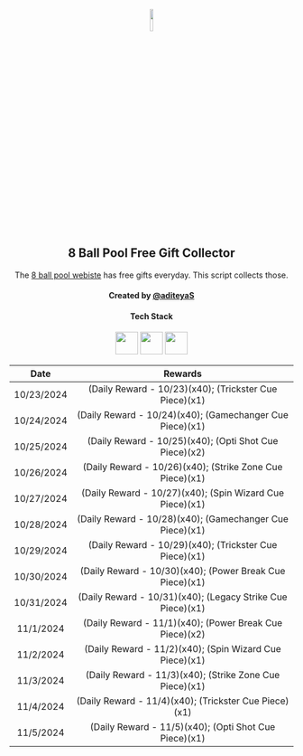 <p align="center">
  <img src="https://github.com/aditeyaS/8bp-free-gift-collector/blob/main/8bplogo.png" height="10%" />
  <h2 align="center">8 Ball Pool Free Gift Collector</h3>
  <p align="center">The <a href="https://8ballpool.com/en/shop" target="_blank">8 ball pool webiste</a> has free gifts everyday. This script collects those.</p>
  <h4 align="center">Created by <a href="https://github.com/aditeyaS" target="_blank">@aditeyaS</a></h4>
  <div>
    <h4 align="center">Tech Stack</h4>
    <p align="center">
      <img height="40" width="40" src="https://cdn.simpleicons.org/javascript/F7DF1E" />
      <img height="40" width="40" src="https://cdn.simpleicons.org/puppeteer/40B5A4" />
      <img height="40" width="40" src="https://cdn.simpleicons.org/githubactions/2088FF" />
    </p>
  </div>
</p>

| Date | Rewards |
| :---: | :---: |
| 10/23/2024 | (Daily Reward - 10/23)(x40); (Trickster Cue Piece)(x1) |
| 10/24/2024 | (Daily Reward - 10/24)(x40); (Gamechanger Cue Piece)(x1) |
| 10/25/2024 | (Daily Reward - 10/25)(x40); (Opti Shot Cue Piece)(x2) |
| 10/26/2024 | (Daily Reward - 10/26)(x40); (Strike Zone Cue Piece)(x1) |
| 10/27/2024 | (Daily Reward - 10/27)(x40); (Spin Wizard Cue Piece)(x1) |
| 10/28/2024 | (Daily Reward - 10/28)(x40); (Gamechanger Cue Piece)(x1) |
| 10/29/2024 | (Daily Reward - 10/29)(x40); (Trickster Cue Piece)(x1) |
| 10/30/2024 | (Daily Reward - 10/30)(x40); (Power Break Cue Piece)(x1) |
| 10/31/2024 | (Daily Reward - 10/31)(x40); (Legacy Strike Cue Piece)(x1) |
| 11/1/2024 | (Daily Reward - 11/1)(x40); (Power Break Cue Piece)(x2) |
| 11/2/2024 | (Daily Reward - 11/2)(x40); (Spin Wizard Cue Piece)(x1) |
| 11/3/2024 | (Daily Reward - 11/3)(x40); (Strike Zone Cue Piece)(x1) |
| 11/4/2024 | (Daily Reward - 11/4)(x40); (Trickster Cue Piece)(x1) |
| 11/5/2024 | (Daily Reward - 11/5)(x40); (Opti Shot Cue Piece)(x1) |
